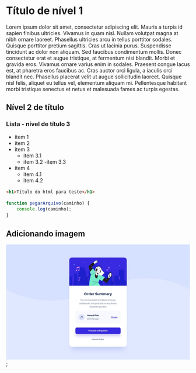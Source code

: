 # Título de nível 1

Lorem ipsum dolor sit amet, consectetur adipiscing elit. Mauris a turpis id sapien finibus ultricies. Vivamus in quam nisl. Nullam volutpat magna at nibh ornare laoreet. Phasellus ultricies arcu in tellus porttitor sodales. Quisque porttitor pretium sagittis. Cras ut lacinia purus. Suspendisse tincidunt ac dolor non aliquam. Sed faucibus condimentum mollis. Donec consectetur erat et augue tristique, at fermentum nisi blandit. Morbi et gravida eros. Vivamus ornare varius enim in sodales. Praesent congue lacus est, at pharetra eros faucibus ac. Cras auctor orci ligula, a iaculis orci blandit nec. Phasellus placerat velit ut augue sollicitudin laoreet. Quisque nisl felis, aliquet eu tellus vel, elementum aliquam mi. Pellentesque habitant morbi tristique senectus et netus et malesuada fames ac turpis egestas.

## Nível 2 de título

### Lista - nível de título 3

-   item 1
-   item 2
-   item 3
    -   item 3.1
    -   item 3.2
        -item 3.3
-   item 4
    -   item 4.1
    -   item 4.2

```html
<h1>Título do html para teste</h1>
```

```js
function pegarArquivo(caminho) {
    console.log(caminho);
}
```

## Adicionando imagem

![](./desktop-design.jpg);
